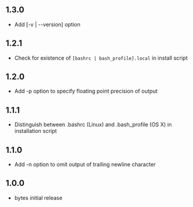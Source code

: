 ## 1.3.0
* Add [-v | --version] option

## 1.2.1
* Check for existence of `[bashrc | bash_profile].local` in install script

## 1.2.0
* Add -p option to specify floating point precision of output

## 1.1.1
* Distinguish between .bashrc (Linux) and .bash_profile (OS X) in installation script

## 1.1.0
* Add -n option to omit output of trailing newline character

## 1.0.0
* bytes initial release
